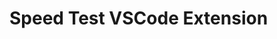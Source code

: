 # Speed Test VSCode Extension

<div align="center">

<!-- [![Version](https://img.shields.io/visual-studio-marketplace/v/YuTengjing.awesome-vscode-extension-boilerplate)](https://marketplace.visualstudio.com/items/YuTengjing.awesome-vscode-extension-boilerplate/changelog) [![Installs](https://img.shields.io/visual-studio-marketplace/i/YuTengjing.awesome-vscode-extension-boilerplate)](https://marketplace.visualstudio.com/items?itemName=YuTengjing.awesome-vscode-extension-boilerplate) [![Downloads](https://img.shields.io/visual-studio-marketplace/d/YuTengjing.awesome-vscode-extension-boilerplate)](https://marketplace.visualstudio.com/items?itemName=YuTengjing.awesome-vscode-extension-boilerplate) [![Rating Star](https://img.shields.io/visual-studio-marketplace/stars/YuTengjing.awesome-vscode-extension-boilerplate)](https://marketplace.visualstudio.com/items?itemName=YuTengjing.awesome-vscode-extension-boilerplate&ssr=false#review-details) [![Last Updated](https://img.shields.io/visual-studio-marketplace/last-updated/YuTengjing.awesome-vscode-extension-boilerplate)](https://github.com/tjx666/awesome-vscode-extension-boilerplate)

![CI](https://github.com/tjx666/awesome-vscode-extension-boilerplate/actions/workflows/ci.yml/badge.svg) [![PRs Welcome](https://img.shields.io/badge/PRs-welcome-brightgreen.svg?style=flat)](http://makeapullrequest.com) [![Github Open Issues](https://img.shields.io/github/issues/tjx666/awesome-vscode-extension-boilerplate)](https://github.com/tjx666/awesome-vscode-extension-boilerplate/issues) [![LICENSE](https://img.shields.io/badge/license-Anti%20996-blue.svg?style=flat-square)](https://github.com/996icu/996.ICU/blob/master/LICENSE) -->

</div>
